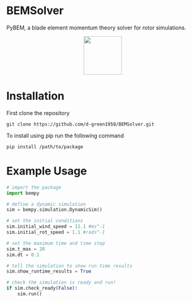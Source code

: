 # BEMSolver
PyBEM, a blade element momentum theory solver for rotor simulations. 
<p align="center">
  <img src="https://github.com/d-green1958/BEMSolver/assets/120178639/134f946d-d405-4df5-993f-9261fc4a6957" width = "100">
</p>

# Installation
First clone the repository
```
git clone https://github.com/d-green1958/BEMSolver.git
```
To install using pip run the following command
```
pip install /path/to/package
```


# Example Usage
```python
# import the package
import bempy

# define a dynamic simulation
sim = bempy.simulation.DynamicSim()

# set the initial conditions
sim.initial_wind_speed = 12.1 #ms^-1
sim.initial_rot_speed = 1.1 #rads^-1

# set the maximum time and time step
sim.t_max = 20
sim.dt = 0.1

# tell the simulation to show run time results
sim.show_runtime_results = True

# check the simulation is ready and run!
if sim.check_ready(False):
    sim.run()
```
